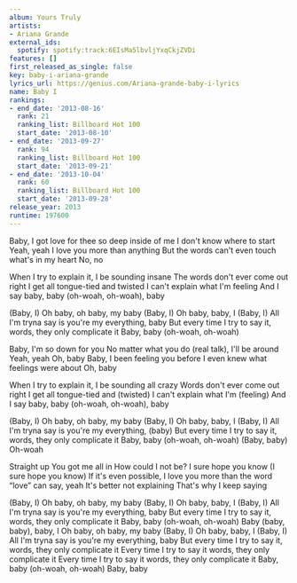 ```yaml
---
album: Yours Truly
artists:
- Ariana Grande
external_ids:
  spotify: spotify:track:6EIsMa5lbvljYxqCkjZVDi
features: []
first_released_as_single: false
key: baby-i-ariana-grande
lyrics_url: https://genius.com/Ariana-grande-baby-i-lyrics
name: Baby I
rankings:
- end_date: '2013-08-16'
  rank: 21
  ranking_list: Billboard Hot 100
  start_date: '2013-08-10'
- end_date: '2013-09-27'
  rank: 94
  ranking_list: Billboard Hot 100
  start_date: '2013-09-21'
- end_date: '2013-10-04'
  rank: 60
  ranking_list: Billboard Hot 100
  start_date: '2013-09-28'
release_year: 2013
runtime: 197600
---
```

Baby, I got love for thee so deep inside of me
I don't know where to start
Yeah, yeah
I love you more than anything
But the words can't even touch what's in my heart
No, no


When I try to explain it, I be sounding insane
The words don't ever come out right
I get all tongue-tied and twisted
I can't explain what I'm feeling
And I say baby, baby (oh-woah, oh-woah), baby


(Baby, I) Oh baby, oh baby, my baby
(Baby, I) Oh baby, baby, I
(Baby, I) All I'm tryna say is you're my everything, baby
But every time I try to say it, words, they only complicate it
Baby, baby (oh-woah, oh-woah)


Baby, I'm so down for you
No matter what you do (real talk), I'll be around
Yeah, yeah
Oh, baby
Baby, I been feeling you before I even knew what feelings were about
Oh, baby


When I try to explain it, I be sounding all crazy
Words don't ever come out right
I get all tongue-tied and (twisted)
I can't explain what I'm (feeling)
And I say baby, baby (oh-woah, oh-woah), baby


(Baby, I) Oh baby, oh baby, my baby
(Baby, I) Oh baby, baby, I
(Baby, I) All I'm tryna say is you're my everything, (baby)
But every time I try to say it, words, they only complicate it
Baby, baby (oh-woah, oh-woah)
(Baby, baby) Oh-woah


Straight up
You got me all in
How could I not be?
I sure hope you know (I sure hope you know)
If it's even possible, I love you more than the word “love” can say, yeah
It's better not explaining
That's why I keep saying


(Baby, I) Oh baby, oh baby, my baby
(Baby, I) Oh baby, baby, I
(Baby, I) All I'm tryna say is you're my everything, baby
But every time I try to say it, words, they only complicate it
Baby, baby (oh-woah, oh-woah)
Baby (baby, baby), baby, I
Oh baby, oh baby, my baby
(Baby, I) Oh baby, baby, I
(Baby, I) All I'm tryna say is you're my everything, baby
But every time I try to say it, words, they only complicate it
Every time I try to say it words, they only complicate it
Every time I try to say it words, they only complicate it
Baby, baby (oh-woah, oh-woah)
Baby, baby
